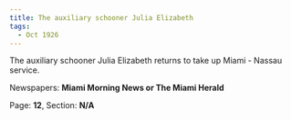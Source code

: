 ```yaml
---  
title: The auxiliary schooner Julia Elizabeth  
tags:  
  - Oct 1926  
---  
```

  
The auxiliary schooner Julia Elizabeth returns to take up Miami - Nassau service.  
  
Newspapers: **Miami Morning News or The Miami Herald**  
  
Page: **12**, Section: **N/A** 
